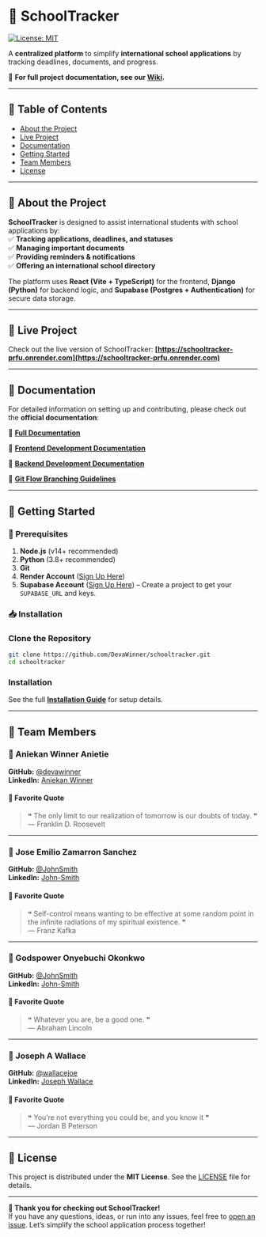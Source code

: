 # 🚀 SchoolTracker

[![License: MIT](https://img.shields.io/badge/License-MIT-blue.svg)](https://opensource.org/licenses/MIT)

A **centralized platform** to simplify **international school applications** by tracking deadlines, documents, and progress.

📌 **For full project documentation, see our [Wiki](https://github.com/DevaWinner/schooltracker/wiki).**

---

## 📑 Table of Contents

- [About the Project](#about-the-project)
- [Live Project](#live-project)
- [Documentation](#documentation)
- [Getting Started](#getting-started)
- [Team Members](#team-members)
- [License](#license)

---

## 🌟 About the Project

**SchoolTracker** is designed to assist international students with school applications by:  
✅ **Tracking applications, deadlines, and statuses**  
✅ **Managing important documents**  
✅ **Providing reminders & notifications**  
✅ **Offering an international school directory**

The platform uses **React (Vite + TypeScript)** for the frontend, **Django (Python)** for backend logic, and **Supabase (Postgres + Authentication)** for secure data storage.

---

## 🚀 Live Project

Check out the live version of SchoolTracker: **[https://schooltracker-prfu.onrender.com](https://schooltracker-prfu.onrender.com)**

---

## 📖 Documentation

For detailed information on setting up and contributing, please check out the **official documentation**:

📌 **[Full Documentation](https://github.com/DevaWinner/schooltracker/wiki)**

🔹 **[Frontend Development Documentation](https://github.com/DevaWinner/schooltracker/wiki/Frontend-Development-Documentation)**  

🔹 **[Backend Development Documentation](https://github.com/DevaWinner/schooltracker/wiki/Backend-Development-Documentation)**  

🔹 **[Git Flow Branching Guidelines](https://github.com/DevaWinner/schooltracker/wiki/Git-Flow-Branching-Guidelines)**

---

## 🏁 Getting Started

### 🔧 Prerequisites

1. **Node.js** (v14+ recommended)
2. **Python** (3.8+ recommended)
3. **Git**
4. **Render Account** ([Sign Up Here](https://render.com/))
5. **Supabase Account** ([Sign Up Here](https://supabase.com/)) – Create a project to get your `SUPABASE_URL` and keys.

### 📥 Installation

### **Clone the Repository**

```bash
git clone https://github.com/DevaWinner/schooltracker.git
cd schooltracker
```

### **Installation**

See the full **[Installation Guide](https://github.com/DevaWinner/schooltracker/wiki#getting-started)** for setup details.

---


## 👥 Team Members

### 👤 Aniekan Winner Anietie
**GitHub:** [@devawinner](https://github.com/DevaWinner)  
**LinkedIn:** [Aniekan Winner](https://www.linkedin.com/in/winnera)
#### 💬 Favorite Quote
> ❝ The only limit to our realization of tomorrow is our doubts of today. ❞  
> — Franklin D. Roosevelt

---

### 👤 Jose Emilio Zamarron Sanchez
**GitHub:** [@JohnSmith](https://github.com/JohnSmith)  
**LinkedIn:** [John-Smith](https://www.linkedin.com/in/john-smith/)
#### 💬 Favorite Quote
> ❝ Self-control means wanting to be effective at some random point in the infinite radiations of my spiritual existence. ❞  
> — Franz Kafka

---

### 👤 Godspower Onyebuchi Okonkwo
**GitHub:** [@JohnSmith](https://github.com/buchii1)  
**LinkedIn:** [John-Smith](https://www.linkedin.com/in/okonkwo-godspower/)
#### 💬 Favorite Quote
> ❝ Whatever you are, be a good one. ❞  
> — Abraham Lincoln

---

### 👤 Joseph A Wallace
**GitHub:** [@wallacejoe](https://github.com/wallacejoe)  
**LinkedIn:** [Joseph Wallace](https://www.linkedin.com/in/wallace-joe/)
#### 💬 Favorite Quote
> ❝ You’re not everything you could be, and you know it ❞  
> — Jordan B Peterson

---

## 📜 License

This project is distributed under the **MIT License**. See the [LICENSE](./LICENSE) file for details.

---

**🙏 Thank you for checking out SchoolTracker!**  
If you have any questions, ideas, or run into any issues, feel free to [open an issue](https://github.com/DevaWinner/schooltracker/issues). Let’s simplify the school application process together!
